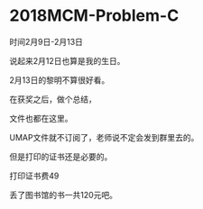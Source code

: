 # 2018MCM-Problem-C

时间2月9日-2月13日

说起来2月12日也算是我的生日。

2月13日的黎明不算很好看。

在获奖之后，做个总结，

文件也都在这里。

UMAP文件就不订阅了，老师说不定会发到群里去的。

但是打印的证书还是必要的。

打印证书费49

丢了图书馆的书一共120元吧。